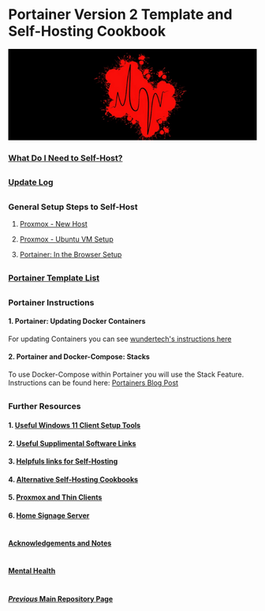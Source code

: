 # Portainer Version 2 Template and Self-Hosting Cookbook

![BannerLogoMid](/branding/images/Banner.png?raw=true "BannerMid")

###  [What Do I Need to Self-Host?](https://github.com/mycroftwilde/portainer_templates/tree/master/TableOfContents/Intro)

##

### [Update Log](https://github.com/mycroftwilde/portainer_templates/tree/master/TableOfContents/Updates/Previous)

##

### General Setup Steps to Self-Host

1. [Proxmox - New Host](https://github.com/mycroftwilde/portainer_templates/tree/master/TableOfContents/Proxmox/NewHost)

2. [Proxmox - Ubuntu VM Setup](https://github.com/mycroftwilde/portainer_templates/tree/master/TableOfContents/Proxmox/UbuntuVM)

3. [Portainer: In the Browser Setup](https://github.com/mycroftwilde/portainer_templates/tree/master/TableOfContents/Portainer)

##

### [Portainer Template List](https://github.com/mycroftwilde/portainer_templates/tree/master/TemplatesList)

##

### Portainer Instructions

#### 1. Portainer: Updating Docker Containers

For updating Containers you can see [wundertech's instructions here](https://www.wundertech.net/how-to-update-a-docker-container-using-portainer)

#### 2. Portainer and Docker-Compose: Stacks

To use Docker-Compose within Portainer you will use the Stack Feature. Instructions can be found here: [Portainers Blog Post](https://www.portainer.io/blog/stacks-docker-compose-the-portainer-way)

##

### Further Resources

#### 1. [Useful Windows 11 Client Setup Tools](https://github.com/mycroftwilde/portainer_templates/tree/master/TableOfContents/Windows/README.md)

#### 2. [Useful Supplimental Software Links](https://github.com/mycroftwilde/portainer_templates/tree/master/TableOfContents/SoftwareLinks)

#### 3. [Helpfuls links for Self-Hosting](https://github.com/mycroftwilde/portainer_templates/tree/master/TableOfContents/Links/SelfHosting/README.md)

#### 4. [Alternative Self-Hosting Cookbooks](https://github.com/mycroftwilde/portainer_templates/tree/master/TableOfContents/Alternative)

#### 5. [Proxmox and Thin Clients](https://github.com/mycroftwilde/portainer_templates/tree/master/TableOfContents/Proxmox/ThinClients)

#### 6. [Home Signage Server](https://github.com/mycroftwilde/portainer_templates/tree/master/TableOfContents/SignageServer)

#
#### [Acknowledgements and Notes](https://github.com/mycroftwilde/portainer_templates/tree/master/TableOfContents/acknowledgements)
#
#### [Mental Health](https://github.com/mycroftwilde/portainer_templates/tree/master/TableOfContents/MentalHealth)
#
#### [*Previous* Main Repository Page](https://github.com/mycroftwilde/portainer_templates/tree/master/Previous)

